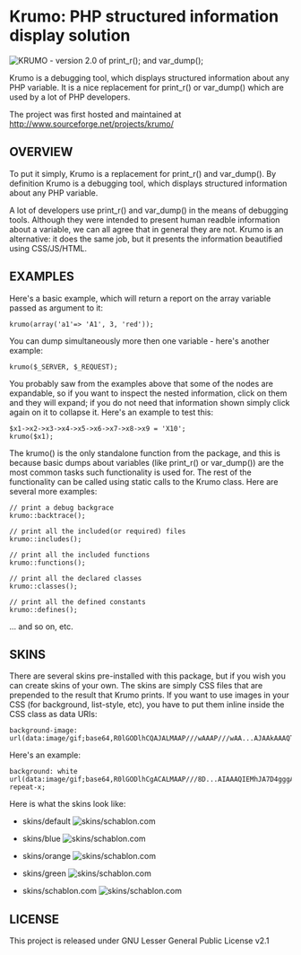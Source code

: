Krumo: PHP structured information display solution
=====

![KRUMO - version 2.0 of print_r(); and var_dump();](http://krumo.kaloyan.info/images/logo.png)

Krumo is a debugging tool, which displays structured information about any PHP variable.
It is a nice replacement for print_r() or var_dump() which are used by a lot of PHP developers.

The project was first hosted and maintained at http://www.sourceforge.net/projects/krumo/

OVERVIEW
------------------------------------------------------------------------------
To put it simply, Krumo is a replacement for print_r() and var_dump(). By definition Krumo
is a debugging tool, which displays structured information about any PHP variable.

A lot of developers use print_r() and var_dump() in the means of debugging
tools. Although they were intended to present human readble information about a
variable, we can all agree that in general they are not. Krumo is an
alternative: it does the same job, but it presents the information beautified
using CSS/JS/HTML.

EXAMPLES
------------------------------------------------------------------------------
Here's a basic example, which will return a report on the array variable passed
as argument to it:

	krumo(array('a1'=> 'A1', 3, 'red'));

You can dump simultaneously more then one variable - here's another example:

	krumo($_SERVER, $_REQUEST);

You probably saw from the examples above that some of the nodes are expandable,
so if you want to inspect the nested information, click on them and they will
expand; if you do not need that information shown simply click again on it to
collapse it. Here's an example to test this:

	$x1->x2->x3->x4->x5->x6->x7->x8->x9 = 'X10';
	krumo($x1);

The krumo() is the only standalone function from the package, and this is
because basic dumps about variables (like print_r() or var_dump()) are the most
common tasks such functionality is used for. The rest of the functionality can
be called using static calls to the Krumo class. Here are several more examples:

	// print a debug backgrace
 	krumo::backtrace();

	// print all the included(or required) files
	krumo::includes();

	// print all the included functions
	krumo::functions();

	// print all the declared classes
	krumo::classes();

	// print all the defined constants
	krumo::defines();

 ... and so on, etc.

SKINS
------------------------------------------------------------------------------
There are several skins pre-installed with this package, but if you wish you can
create skins of your own. The skins are simply CSS files that are prepended to
the result that Krumo prints. If you want to use images in your CSS (for
background, list-style, etc), you have to put them inline inside the CSS class
as data URIs:

	background-image: url(data:image/gif;base64,R0lGODlhCQAJALMAAP///wAAAP///wAA...AJAAkAAAQTEIAna33USpwt79vncRpZgpcGRAA7);

Here's an example:

	background: white url(data:image/gif;base64,R0lGODlhCgACALMAAP///8D...AIAAAQIEMhJA7D4gggAOw==) repeat-x;

Here is what the skins look like:

* skins/default
	![skins/schablon.com](http://krumo.kaloyan.info/screenshots/krumo_default_theme.png)

* skins/blue
	![skins/schablon.com](http://krumo.kaloyan.info/screenshots/krumo_blue_theme.png)

* skins/orange
	![skins/schablon.com](http://krumo.kaloyan.info/screenshots/krumo_orange_theme.png)

* skins/green
	![skins/schablon.com](http://krumo.kaloyan.info/screenshots/krumo_green_theme.png)

* skins/schablon.com
	![skins/schablon.com](http://krumo.kaloyan.info/screenshots/krumo_schablon_com_theme.png)

LICENSE
------------------------------------------------------------------------------
This project is released under GNU Lesser General Public License v2.1
